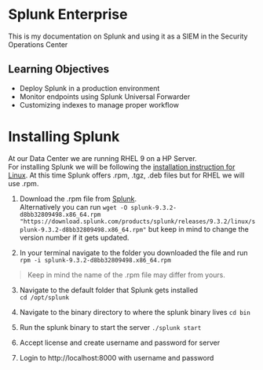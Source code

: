 # Splunk Enterprise
This is my documentation on Splunk and using it as a SIEM in the Security Operations Center

## Learning Objectives
- Deploy Splunk in a production environment
- Monitor endpoints using Splunk Universal Forwarder
- Customizing indexes to manage proper workflow

# Installing Splunk

At our Data Center we are running RHEL 9 on a HP Server.  
For installing Splunk we will be following the [installation instruction for Linux](https://docs.splunk.com/Documentation/Splunk/9.3.2/SearchTutorial/InstallSplunk#Linux_installation_instructions).
At this time Splunk offers .rpm, .tgz, .deb files but for RHEL we will use .rpm.

1. Download the .rpm file from [Splunk](https://www.splunk.com/en_us/download/splunk-enterprise.html). <br>
Alternatively you can run `wget -O splunk-9.3.2-d8bb32809498.x86_64.rpm "https://download.splunk.com/products/splunk/releases/9.3.2/linux/splunk-9.3.2-d8bb32809498.x86_64.rpm"` but keep in mind to change the version number if it gets updated.

2. In your terminal navigate to the folder you downloaded the file and run <br>
`rpm -i splunk-9.3.2-d8bb32809498.x86_64.rpm` <br>
> Keep in mind the name of the .rpm file may differ from yours.

3. Navigate to the default folder that Splunk gets installed <br>
`cd /opt/splunk`

4. Navigate to the binary directory to where the splunk binary lives
`cd bin`

5. Run the splunk binary to start the server
`./splunk start`

6. Accept license and create username and password for server

7. Login to http://localhost:8000 with username and password

